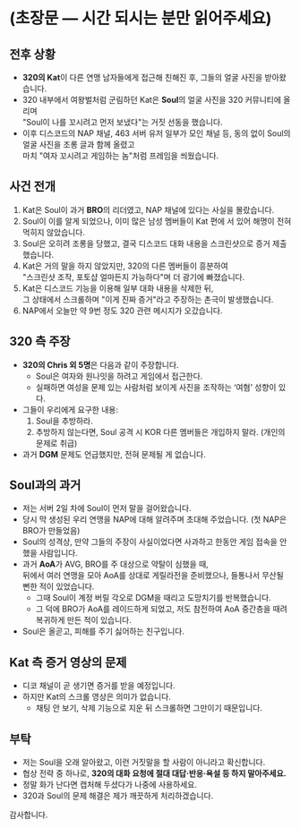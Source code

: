 # (초장문 — 시간 되시는 분만 읽어주세요)

## 전후 상황
- **320의 Kat**이 다른 연맹 남자들에게 접근해 친해진 후, 그들의 얼굴 사진을 받아왔습니다.
- 320 내부에서 여왕벌처럼 군림하던 Kat은 **Soul**의 얼굴 사진을 320 커뮤니티에 올리며  
  "Soul이 나를 꼬시려고 먼저 보냈다"는 거짓 선동을 했습니다.
- 이후 디스코드의 NAP 채널, 463 서버 유저 일부가 모인 채널 등, 동의 없이 Soul의 얼굴 사진을 조롱 글과 함께 올렸고  
  마치 "여자 꼬시려고 게임하는 놈"처럼 프레임을 씌웠습니다.

## 사건 전개
1. Kat은 Soul이 과거 **BRO**의 리더였고, NAP 채널에 있다는 사실을 몰랐습니다.
2. Soul이 이를 알게 되었으나, 이미 많은 남성 멤버들이 Kat 편에 서 있어 해명이 전혀 먹히지 않았습니다.
3. Soul은 오히려 조롱을 당했고, 결국 디스코드 대화 내용을 스크린샷으로 증거 제출했습니다.
4. Kat은 거의 말을 하지 않았지만, 320의 다른 멤버들이 흥분하여  
   "스크린샷 조작, 포토샵 얼마든지 가능하다"며 더 광기에 빠졌습니다.
5. Kat은 디스코드 기능을 이용해 일부 대화 내용을 삭제한 뒤,  
   그 상태에서 스크롤하며 "이게 진짜 증거"라고 주장하는 촌극이 발생했습니다.
6. NAP에서 오늘만 약 9번 정도 320 관련 메시지가 오갔습니다.

## 320 측 주장
- **320의 Chris 외 5명**은 다음과 같이 주장합니다.
  - Soul은 여자와 원나잇을 하려고 게임에서 접근한다.
  - 실패하면 여성을 문제 있는 사람처럼 보이게 사진을 조작하는 ‘여혐’ 성향이 있다.
- 그들이 우리에게 요구한 내용:
  1. Soul을 추방하라.
  2. 추방하지 않는다면, Soul 공격 시 KOR 다른 멤버들은 개입하지 말라. (개인의 문제로 취급)
- 과거 **DGM** 문제도 언급했지만, 전혀 문제될 게 없습니다.

## Soul과의 과거
- 저는 서버 2일 차에 Soul이 먼저 말을 걸어왔습니다.
- 당시 막 생성된 우리 연맹을 NAP에 대해 알려주며 초대해 주었습니다. (첫 NAP은 BRO가 만들었음)
- Soul의 성격상, 만약 그들의 주장이 사실이었다면 사과하고 한동안 게임 접속을 안 했을 사람입니다.
- 과거 **AoA**가 AVG, BRO를 주 대상으로 약탈이 심했을 때,  
  뒤에서 여러 연맹을 모아 AoA를 상대로 게릴라전을 준비했으나, 들통나서 무산될 뻔한 적이 있었습니다.
  - 그때 Soul이 계정 버릴 각오로 DGM을 때리고 도망치기를 반복했습니다.
  - 그 덕에 BRO가 AoA를 레이드하게 되었고, 저도 참전하여 AoA 중간층을 때려 복귀하게 만든 적이 있습니다.
- Soul은 올곧고, 피해를 주기 싫어하는 친구입니다.

## Kat 측 증거 영상의 문제
- 디코 채널이 곧 생기면 증거를 받을 예정입니다.
- 하지만 Kat의 스크롤 영상은 의미가 없습니다.
  - 채팅 안 보기, 삭제 기능으로 지운 뒤 스크롤하면 그만이기 때문입니다.

## 부탁
- 저는 Soul을 오래 알아왔고, 이런 거짓말을 할 사람이 아니라고 확신합니다.
- 협상 전략 중 하나로, **320의 대화 요청에 절대 대답·반응·욕설 등 하지 말아주세요.**
- 정말 화가 난다면 캡처해 두셨다가 나중에 사용하세요.
- 320과 Soul의 문제 해결은 제가 깨끗하게 처리하겠습니다.

감사합니다.
